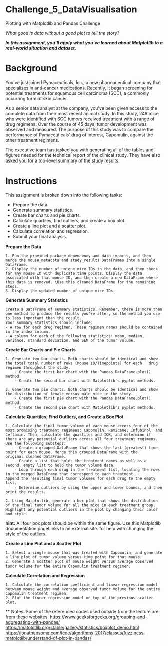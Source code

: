 # Challenge_5_DataVisualisation
Plotting with Matplotlib and Pandas Challenge

_What good is data without a good plot to tell the story?_

_**In this assignment, you’ll apply what you've learned about Matplotlib to a real-world situation and dataset.**_


# Background

You've just joined Pymaceuticals, Inc., a new pharmaceutical company that specializes in anti-cancer medications. Recently, it began screening for potential treatments for squamous cell carcinoma (SCC), a commonly occurring form of skin cancer.

As a senior data analyst at the company, you've been given access to the complete data from their most recent animal study. In this study, 249 mice who were identified with SCC tumors received treatment with a range of drug regimens. Over the course of 45 days, tumor development was observed and measured. The purpose of this study was to compare the performance of Pymaceuticals’ drug of interest, Capomulin, against the other treatment regimens.

The executive team has tasked you with generating all of the tables and figures needed for the technical report of the clinical study. They have also asked you for a top-level summary of the study results.

# Instructions 

This assignment is broken down into the following tasks:
- Prepare the data.
- Generate summary statistics.
- Create bar charts and pie charts.
- Calculate quartiles, find outliers, and create a box plot.
- Create a line plot and a scatter plot.
- Calculate correlation and regression.
- Submit your final analysis.

**Prepare the Data**

    1. Run the provided package dependency and data imports, and then merge the mouse_metadata and study_results DataFrames into a single DataFrame.
    2. Display the number of unique mice IDs in the data, and then check for any mouse ID with duplicate time points. Display the data associated with that mouse ID, and then create a new DataFrame where this data is removed. \Use this cleaned DataFrame for the remaining steps.
    3. Display the updated number of unique mice IDs.
    
**Generate Summary Statistics**

    Create a DataFrame of summary statistics. Remember, there is more than one method to produce the results you're after, so the method you use is less important than the result.
    Your summary statistics should include:
    - A row for each drug regimen. These regimen names should be contained in the index column.
    - A column for each of the following statistics: mean, median, variance, standard deviation, and SEM of the tumor volume.

**Create Bar Charts and Pie Charts**

    1. Generate two bar charts. Both charts should be identical and show the total total number of rows (Mouse ID/Timepoints) for each   drug regimen throughout the study.
        - Create the first bar chart with the Pandas DataFrame.plot() method.
        - Create the second bar chart with Matplotlib's pyplot methods.
    
    2. Generate two pie charts. Both charts should be identical and show the distribution of female versus male mice in the study.
        - Create the first pie chart with the Pandas DataFrame.plot() method.
        - Create the second pie chart with Matplotlib's pyplot methods.

**Calculate Quartiles, Find Outliers, and Create a Box Plot**

    1. Calculate the final tumor volume of each mouse across four of the most promising treatment regimens: Capomulin, Ramicane, Infubinol, and Ceftamin. Then, calculate the quartiles and IQR, and determine if there are any potential outliers across all four treatment regimens. Use the following substeps:
        - Create a grouped DataFrame that shows the last (greatest) time point for each mouse. Merge this grouped DataFrame with the                original cleaned DataFrame.
        - Create a list that holds the treatment names as well as a second, empty list to hold the tumor volume data.
        - Loop through each drug in the treatment list, locating the rows in the merged DataFrame that correspond to each treatment.                Append the resulting final tumor volumes for each drug to the empty list.
        - Determine outliers by using the upper and lower bounds, and then print the results.
    
    2. Using Matplotlib, generate a box plot that shows the distribution of the final tumor volume for all the mice in each treatment group. Highlight any potential outliers in the plot by changing their color and style.

**hint:** All four box plots should be within the same figure. Use this Matplotlib documentation pageLinks to an external site. for help with changing the style of the outliers.


**Create a Line Plot and a Scatter Plot**

    1. Select a single mouse that was treated with Capomulin, and generate a line plot of tumor volume versus time point for that mouse.
    2. Generate a scatter plot of mouse weight versus average observed tumor volume for the entire Capomulin treatment regimen.

**Calculate Correlation and Regression**

    1. Calculate the correlation coefficient and linear regression model between mouse weight and average observed tumor volume for the entire Capomulin treatment regimen.
    2. Plot the linear regression model on top of the previous scatter plot.

    
** Notes: 
Some of the referenced codes used outside from the lecture are from these websites:
https://www.geeksforgeeks.org/grouping-and-aggregating-with-pandas/
https://matplotlib.org/stable/gallery/statistics/boxplot_demo.html
https://jonathansoma.com/lede/algorithms-2017/classes/fuzziness-matplotlib/understand-df-plot-in-pandas/
